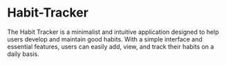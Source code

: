 # Habit-Tracker
The Habit Tracker is a minimalist and intuitive application designed to help users develop and maintain good habits. With a simple interface and essential features, users can easily add, view, and track their habits on a daily basis.
